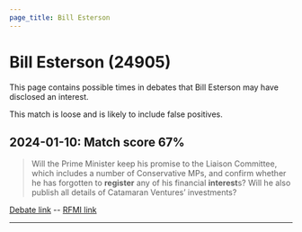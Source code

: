 ```yaml
---
page_title: Bill Esterson
---
```


# Bill Esterson  (24905)

This page contains possible times in debates that Bill Esterson may have disclosed an interest.

This match is loose and is likely to include false positives. 



## 2024-01-10: Match score 67%

>Will the Prime Minister keep his promise to the Liaison Committee, which includes a number of Conservative MPs, and confirm whether he has forgotten to **register** any of his financial **interest**s? Will he also publish all details of Catamaran Ventures’ investments?

[Debate link](https://www.theyworkforyou.com/debates/?id=2024-01-10c.296.1)  --  [RFMI link](https://www.theyworkforyou.com/mp/24905/register)


---

